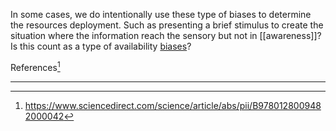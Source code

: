 In some cases, we do intentionally use these type of biases to determine the resources deployment. Such as presenting a brief stimulus to create the situation where the information reach the sensory but not in [[awareness]]? Is this count as a type of availability [biases](bias)?

References[^1]

---
[^1]: https://www.sciencedirect.com/science/article/abs/pii/B9780128009482000042